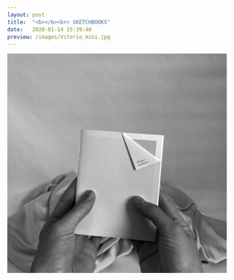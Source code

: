 ```yaml
---
layout: post
title:  "<b></b><br> SKETCHBOOKS"
date:   2020-01-14 15:39:40
preview: /images/Vitorio_mini.jpg
---
```



<img src="/images/TaniaManzanal_GrasseMatinee1.jpg" alt="drawing">
